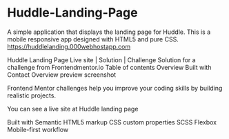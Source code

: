 # Huddle-Landing-Page
A simple application that displays the landing page for Huddle. 
This is a mobile responsive app designed with HTML5 and pure CSS.
https://huddlelanding.000webhostapp.com

Huddle Landing Page
Live site | Solution | Challenge
Solution for a challenge from Frontendmentor.io
Table of contents
Overview
Built with
Contact
Overview
preview screenshot

Frontend Mentor challenges help you improve your coding skills by building realistic projects.

You can see a live site at Huddle landing page

Built with
Semantic HTML5 markup
CSS custom properties
SCSS
Flexbox
Mobile-first workflow
